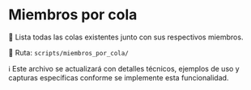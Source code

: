 # Miembros por cola

📝 Lista todas las colas existentes junto con sus respectivos miembros.

📁 Ruta: `scripts/miembros_por_cola/`

ℹ️ Este archivo se actualizará con detalles técnicos, ejemplos de uso y capturas específicas conforme se implemente esta funcionalidad.
